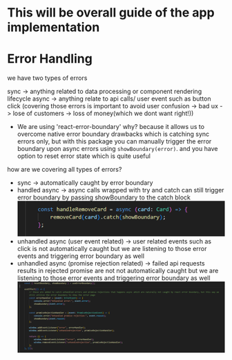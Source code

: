 # This will be overall guide of the app implementation


# Error Handling

we have two types of errors

sync -> anything related to data processing or component rendering lifecycle
async -> anything relate to api calls/ user event such as button click (covering those errors is important to avoid user confusion -> bad ux -> lose of customers -> loss of money(which we dont want right!))

- We are using 'react-error-boundary'
    why? because it allows us to overcome native error boundary drawbacks which is catching sync errors only, but with this package you can manually trigger the error boundary upon async errors using `showBoundary(error)`. and you have option to reset error state which is quite useful

how are we covering all types of errors?

- sync -> automatically caught by error boundary
- handled async -> async calls wrapped with try and catch can still trigger error boundary by passing showBoundary to the catch block
![alt text](image.png)
- unhandled async (user event related) -> user related events such as click is not automatically caught but we are listening to those error events and triggering error boundary as well
- unhandled  async (promise rejection related) -> failed api requests results in rejected promise are not not automatically caught but we are listening to those error events and triggering error boundary as well
![alt text](image-1.png)
